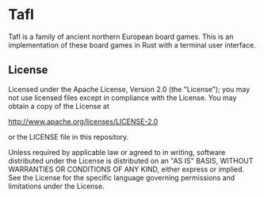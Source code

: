# Tafl

Tafl is a family of ancient northern European board games. This is an
implementation of these board games in Rust with a terminal user interface.

## License

Licensed under the Apache License, Version 2.0 (the "License"); you may not use
licensed files except in compliance with the License. You may obtain a copy of
the License at

  <http://www.apache.org/licenses/LICENSE-2.0>

or the LICENSE file in this repository.

Unless required by applicable law or agreed to in writing, software distributed
under the License is distributed on an "AS IS" BASIS, WITHOUT WARRANTIES OR
CONDITIONS OF ANY KIND, either express or implied. See the License for the
specific language governing permissions and limitations under the License.
